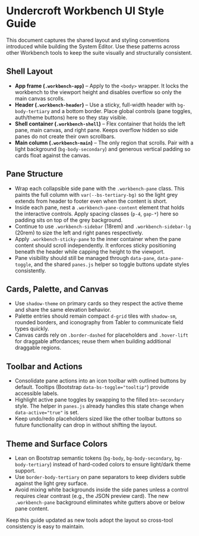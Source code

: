 # Undercroft Workbench UI Style Guide

This document captures the shared layout and styling conventions introduced while building the System Editor. Use these patterns across other Workbench tools to keep the suite visually and structurally consistent.

## Shell Layout

- **App frame (`.workbench-app`)** – Apply to the `<body>` wrapper. It locks the workbench to the viewport height and disables overflow so only the main canvas scrolls.
- **Header (`.workbench-header`)** – Use a sticky, full-width header with `bg-body-tertiary` and a bottom border. Place global controls (pane toggles, auth/theme buttons) here so they stay visible.
- **Shell container (`.workbench-shell`)** – Flex container that holds the left pane, main canvas, and right pane. Keeps overflow hidden so side panes do not create their own scrollbars.
- **Main column (`.workbench-main`)** – The only region that scrolls. Pair with a light background (`bg-body-secondary`) and generous vertical padding so cards float against the canvas.

## Pane Structure

- Wrap each collapsible side pane with the `.workbench-pane` class. This paints the full column with `var(--bs-tertiary-bg)` so the light grey extends from header to footer even when the content is short.
- Inside each pane, nest a `.workbench-pane-content` element that holds the interactive controls. Apply spacing classes (`p-4`, `gap-*`) here so padding sits on top of the grey background.
- Continue to use `.workbench-sidebar` (18rem) and `.workbench-sidebar-lg` (20rem) to size the left and right panes respectively.
- Apply `.workbench-sticky-pane` to the inner container when the pane content should scroll independently. It enforces sticky positioning beneath the header while capping the height to the viewport.
- Pane visibility should still be managed through `data-pane`, `data-pane-toggle`, and the shared `panes.js` helper so toggle buttons update styles consistently.

## Cards, Palette, and Canvas

- Use `shadow-theme` on primary cards so they respect the active theme and share the same elevation behavior.
- Palette entries should remain compact `d-grid` tiles with `shadow-sm`, rounded borders, and iconography from Tabler to communicate field types quickly.
- Canvas cards rely on `.border-dashed` for placeholders and `.hover-lift` for draggable affordances; reuse them when building additional draggable regions.

## Toolbar and Actions

- Consolidate pane actions into an icon toolbar with outlined buttons by default. Tooltips (Bootstrap `data-bs-toggle="tooltip"`) provide accessible labels.
- Highlight active pane toggles by swapping to the filled `btn-secondary` style. The helper in `panes.js` already handles this state change when `data-active="true"` is set.
- Keep undo/redo placeholders sized like the other toolbar buttons so future functionality can drop in without shifting the layout.

## Theme and Surface Colors

- Lean on Bootstrap semantic tokens (`bg-body`, `bg-body-secondary`, `bg-body-tertiary`) instead of hard-coded colors to ensure light/dark theme support.
- Use `border-body-tertiary` on pane separators to keep dividers subtle against the light grey surface.
- Avoid mixing white backgrounds inside the side panes unless a control requires clear contrast (e.g., the JSON preview card). The new `.workbench-pane` background eliminates white gutters above or below pane content.

Keep this guide updated as new tools adopt the layout so cross-tool consistency is easy to maintain.
